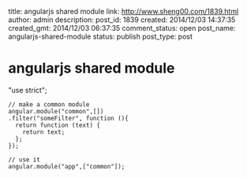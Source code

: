 title: angularjs shared module
link: http://www.sheng00.com/1839.html
author: admin
description: 
post_id: 1839
created: 2014/12/03 14:37:35
created_gmt: 2014/12/03 06:37:35
comment_status: open
post_name: angularjs-shared-module
status: publish
post_type: post

# angularjs shared module

"use strict";
     
    // make a common module
    angular.module("common",[])
    .filter("someFilter", function (){
      return function (text) {
        return text;
      };
    });
     
    // use it
    angular.module("app",["common"]);